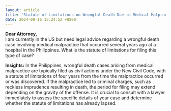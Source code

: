 ```yaml
---
layout: article
title: "Statute of Limitations on Wrongful Death Due to Medical Malpractice"
date: 2024-09-16 15:24:52 +0800
---
```


<p><strong>Dear Attorney,</strong><br> I am currently in the US but need legal advice regarding a wrongful death case involving medical malpractice that occurred several years ago at a hospital in the Philippines. What is the statute of limitations for filing this type of case?</p><p><strong>Insights:</strong> In the Philippines, wrongful death cases arising from medical malpractice are typically filed as civil actions under the New Civil Code, with a statute of limitations of four years from the time the malpractice occurred or was discovered. If the malpractice led to criminal charges, such as reckless imprudence resulting in death, the period for filing may extend depending on the gravity of the offense. It is crucial to consult with a lawyer immediately to assess the specific details of your case and determine whether the statute of limitations has already lapsed.</p>